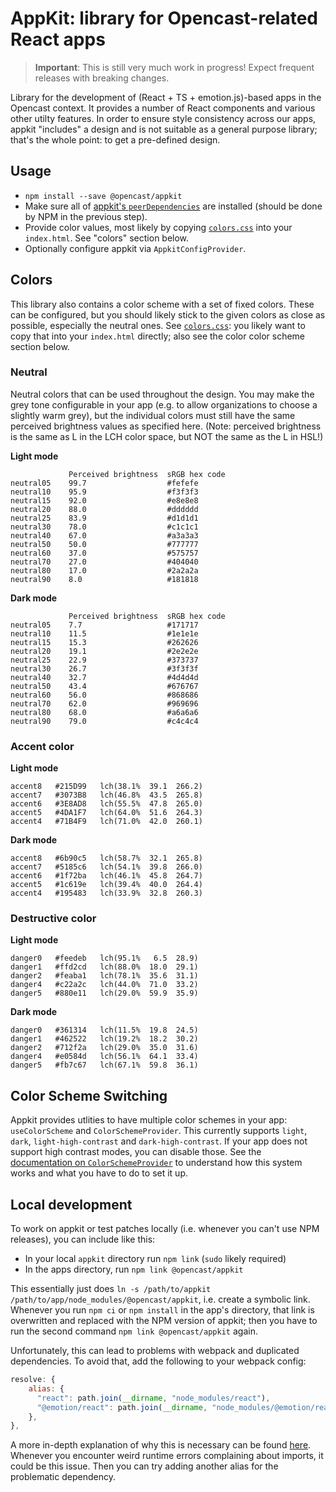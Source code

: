 # AppKit: library for Opencast-related React apps

> **Important**: This is still very much work in progress!
> Expect frequent releases with breaking changes.

Library for the development of (React + TS + emotion.js)-based apps in the Opencast context.
It provides a number of React components and various other utilty features.
In order to ensure style consistency across our apps, appkit "includes" a design and is not suitable as a general purpose library;
that's the whole point: to get a pre-defined design.


## Usage

- `npm install --save @opencast/appkit`
- Make sure all of [appkit's `peerDependencies`](./package.json) are installed (should be done by NPM in the previous step).
- Provide color values, most likely by copying [`colors.css`](./src/colors.css) into your `index.html`. See "colors" section below.
- Optionally configure appkit via `AppkitConfigProvider`.


## Colors

This library also contains a color scheme with a set of fixed colors.
These can be configured, but you should likely stick to the given colors as close as possible, especially the neutral ones.
See [`colors.css`](./src/colors.css): you likely want to copy that into your `index.html` directly;
also see the color color scheme section below.

### Neutral

Neutral colors that can be used throughout the design.
You may make the grey tone configurable in your app (e.g. to allow organizations to choose a slightly warm grey), but the individual colors must still have the same perceived brightness values as specified here.
(Note: perceived brightness is the same as L in the LCH color space, but NOT the same as the L in HSL!)

**Light mode**
```
             Perceived brightness  sRGB hex code
neutral05    99.7                  #fefefe
neutral10    95.9                  #f3f3f3
neutral15    92.0                  #e8e8e8
neutral20    88.0                  #dddddd
neutral25    83.9                  #d1d1d1
neutral30    78.0                  #c1c1c1
neutral40    67.0                  #a3a3a3
neutral50    50.0                  #777777
neutral60    37.0                  #575757
neutral70    27.0                  #404040
neutral80    17.0                  #2a2a2a
neutral90    8.0                   #181818
```

**Dark mode**
```
             Perceived brightness  sRGB hex code
neutral05    7.7                   #171717
neutral10    11.5                  #1e1e1e
neutral15    15.3                  #262626
neutral20    19.1                  #2e2e2e
neutral25    22.9                  #373737
neutral30    26.7                  #3f3f3f
neutral40    32.7                  #4d4d4d
neutral50    43.4                  #676767
neutral60    56.0                  #868686
neutral70    62.0                  #969696
neutral80    68.0                  #a6a6a6
neutral90    79.0                  #c4c4c4
```

### Accent color

**Light mode**
```
accent8   #215D99   lch(38.1%  39.1  266.2)
accent7   #3073B8   lch(46.8%  43.5  265.8)
accent6   #3E8AD8   lch(55.5%  47.8  265.0)
accent5   #4DA1F7   lch(64.0%  51.6  264.3)
accent4   #71B4F9   lch(71.0%  42.0  260.1)
```

**Dark mode**
```
accent8   #6b90c5   lch(58.7%  32.1  265.8)
accent7   #5185c6   lch(54.1%  39.8  266.0)
accent6   #1f72ba   lch(46.1%  45.8  264.7)
accent5   #1c619e   lch(39.4%  40.0  264.4)
accent4   #195483   lch(33.9%  32.8  260.3)
```

### Destructive color

**Light mode**
```
danger0   #feedeb   lch(95.1%   6.5  28.9)
danger1   #ffd2cd   lch(88.0%  18.0  29.1)
danger2   #feaba1   lch(78.1%  35.6  31.1)
danger4   #c22a2c   lch(44.0%  71.0  33.2)
danger5   #880e11   lch(29.0%  59.9  35.9)
```

**Dark mode**
```
danger0   #361314   lch(11.5%  19.8  24.5)
danger1   #462522   lch(19.2%  18.2  30.2)
danger2   #712f2a   lch(29.0%  35.0  31.6)
danger4   #e0584d   lch(56.1%  64.1  33.4)
danger5   #fb7c67   lch(67.1%  59.8  36.1)
```

## Color Scheme Switching

Appkit provides utlities to have multiple color schemes in your app: `useColorScheme` and `ColorSchemeProvider`.
This currently supports `light`, `dark`, `light-high-contrast` and `dark-high-contrast`.
If your app does not support high contrast modes, you can disable those.
See the [documentation on `ColorSchemeProvider`](./src/colorScheme.tsx) to understand how this system works and what you have to do to set it up.


## Local development

To work on appkit or test patches locally (i.e. whenever you can't use NPM releases), you can include like this:

- In your local `appkit` directory run `npm link` (`sudo` likely required)
- In the apps directory, run `npm link @opencast/appkit`

This essentially just does `ln -s /path/to/appkit /path/to/app/node_modules/@opencast/appkit`, i.e. create a symbolic link.
Whenever you run `npm ci` or `npm install` in the app's directory, that link is overwritten and replaced with the NPM version of appkit; then you have to run the second command `npm link @opencast/appkit` again.

Unfortunately, this can lead to problems with webpack and duplicated dependencies.
To avoid that, add the following to your webpack config:

```js
resolve: {
    alias: {
      "react": path.join(__dirname, "node_modules/react"),
      "@emotion/react": path.join(__dirname, "node_modules/@emotion/react"),
    },
},
```

A more in-depth explanation of why this is necessary can be found [here](https://gist.github.com/LukasKalbertodt/382cb53a85fcf6e7d1f5235625c6f4fb).
Whenever you encounter weird runtime errors complaining about imports, it could be this issue.
Then you can try adding another alias for the problematic dependency.
